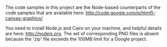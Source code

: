 The code samples in this project are the Node-based counterparts of the code samples that are available here:
http://code.google.com/p/html5-canvas-graphics/

You need to install Node.js and Cairo on your machine, and helpful details are here: http://nodejs.org.  The set of corresponding PNG files is absent because the 'zip' file exceeds the 100MB limit for a Google project.

